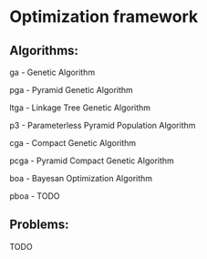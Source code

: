# Optimization framework

## Algorithms: 
ga - Genetic Algorithm

pga - Pyramid Genetic Algorithm

ltga - Linkage Tree Genetic Algorithm

p3 - Parameterless Pyramid Population Algorithm

cga - Compact Genetic Algorithm

pcga - Pyramid Compact Genetic Algorithm

boa - Bayesan Optimization Algorithm

pboa - TODO

## Problems:
TODO
